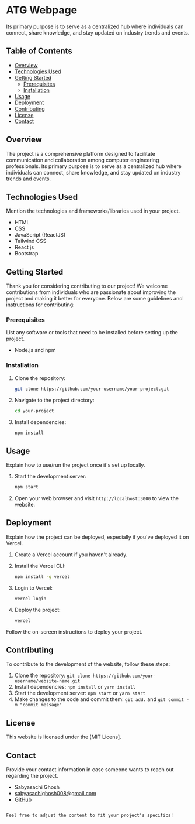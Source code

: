 
# ATG Webpage

Its primary purpose is to serve as a centralized hub where individuals can connect, share knowledge, and stay updated on industry trends and events.

## Table of Contents

- [Overview](#overview)
- [Technologies Used](#technologies-used)
- [Getting Started](#getting-started)
  - [Prerequisites](#prerequisites)
  - [Installation](#installation)
- [Usage](#usage)
- [Deployment](#deployment)
- [Contributing](#contributing)
- [License](#license)
- [Contact](#contact)

## Overview

The project is a comprehensive platform designed to facilitate communication and collaboration among computer engineering professionals. Its primary purpose is to serve as a centralized hub where individuals can connect, share knowledge, and stay updated on industry trends and events.



## Technologies Used

Mention the technologies and frameworks/libraries used in your project.

- HTML
- CSS
- JavaScript (ReactJS)
- Tailwind CSS
- React js
- Bootstrap 

## Getting Started

Thank you for considering contributing to our project! We welcome contributions from individuals who are passionate about improving the project and making it better for everyone. Below are some guidelines and instructions for contributing:

### Prerequisites

List any software or tools that need to be installed before setting up the project.

- Node.js and npm

### Installation

1. Clone the repository:

   ```bash
   git clone https://github.com/your-username/your-project.git
   ```

2. Navigate to the project directory:

   ```bash
   cd your-project
   ```

3. Install dependencies:

   ```bash
   npm install
   ```

## Usage

Explain how to use/run the project once it's set up locally.

1. Start the development server:

   ```bash
   npm start
   ```

2. Open your web browser and visit `http://localhost:3000` to view the website.

## Deployment

Explain how the project can be deployed, especially if you've deployed it on Vercel.

1. Create a Vercel account if you haven't already.

2. Install the Vercel CLI:

   ```bash
   npm install -g vercel
   ```

3. Login to Vercel:

   ```bash
   vercel login
   ```

4. Deploy the project:

   ```bash
   vercel
   ```

Follow the on-screen instructions to deploy your project.

## Contributing

To contribute to the development of the website, follow these steps:

1. Clone the repository: `git clone https://github.com/your-username/website-name.git`
2. Install dependencies: `npm install` or `yarn install`
3. Start the development server: `npm start` or `yarn start`
4. Make changes to the code and commit them: `git add.` and `git commit -m "commit message"`

## License

This website is licensed under the [MIT Licens].

## Contact

Provide your contact information in case someone wants to reach out regarding the project.

- Sabyasachi Ghosh
- sabyasachighosh008@gmail.com
- [GitHub](https://github.com/sabyasachi008)

```

Feel free to adjust the content to fit your project's specifics!
